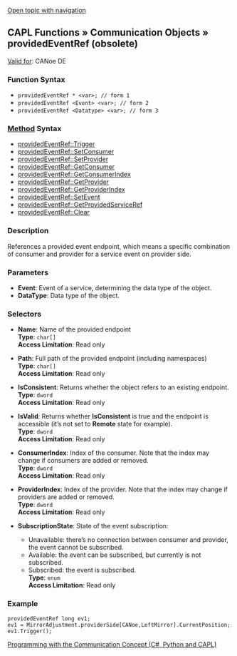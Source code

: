 [Open topic with navigation](../../../../../CANoeDEFamily.htm#Topics/CAPLFunctions/CommunicationObjects/Objects/CAPLfunctionProvidedEventRef.md)

## CAPL Functions » Communication Objects » providedEventRef (obsolete)

[Valid for](../../../Shared/FeatureAvailability.md): CANoe DE

### Function Syntax

- `providedEventRef * <var>; // form 1`
- `providedEventRef <Event> <var>; // form 2`
- `providedEventRef <Datatype> <var>; // form 3`

### [Method](../../../Shared/CAPL/General/ClassesAndObjects.md) Syntax

- [providedEventRef::Trigger](../Methods/CAPLfunctionProvidedEventRefTrigger.md)
- [providedEventRef::SetConsumer](../Methods/CAPLfunctionSetConsumer.md)
- [providedEventRef::SetProvider](../Methods/CAPLfunctionSetProvider.md)
- [providedEventRef::GetConsumer](../Methods/CAPLfunctionGetConsumer.md)
- [providedEventRef::GetConsumerIndex](../Methods/CAPLfunctionGetConsumerIndex.md)
- [providedEventRef::GetProvider](../Methods/CAPLfunctionGetProvider.md)
- [providedEventRef::GetProviderIndex](../Methods/CAPLfunctionGetProviderIndex.md)
- [providedEventRef::SetEvent](../Methods/CAPLfunctionSetEvent.md)
- [providedEventRef::GetProvidedServiceRef](../Methods/CAPLfunctionGetProvidedServiceRef.md)
- [providedEventRef::Clear](../Methods/CAPLfunctionClear.md)

### Description

References a provided event endpoint, which means a specific combination of consumer and provider for a service event on provider side.

### Parameters

- **Event**: Event of a service, determining the data type of the object.
- **DataType**: Data type of the object.

### Selectors

- **Name**: Name of the provided endpoint  
  **Type**: `char[]`  
  **Access Limitation**: Read only

- **Path**: Full path of the provided endpoint (including namespaces)  
  **Type**: `char[]`  
  **Access Limitation**: Read only

- **IsConsistent**: Returns whether the object refers to an existing endpoint.  
  **Type**: `dword`  
  **Access Limitation**: Read only

- **IsValid**: Returns whether **IsConsistent** is true and the endpoint is accessible (it’s not set to **Remote** state for example).  
  **Type**: `dword`  
  **Access Limitation**: Read only

- **ConsumerIndex**: Index of the consumer. Note that the index may change if consumers are added or removed.  
  **Type**: `dword`  
  **Access Limitation**: Read only

- **ProviderIndex**: Index of the provider. Note that the index may change if providers are added or removed.  
  **Type**: `dword`  
  **Access Limitation**: Read only

- **SubscriptionState**: State of the event subscription:
  - Unavailable: there’s no connection between consumer and provider, the event cannot be subscribed.
  - Available: the event can be subscribed, but currently is not subscribed.
  - Subscribed: the event is subscribed.  
  **Type**: `enum`  
  **Access Limitation**: Read only

### Example

```plaintext
providedEventRef long ev1;
ev1 = MirrorAdjustment.providerSide[CANoe,LeftMirror].CurrentPosition;
ev1.Trigger();
```

[Programming with the Communication Concept (C#, Python and CAPL)](../../../CANoeCANalyzer/CommunicationConcept/Programming/CCP.md)
